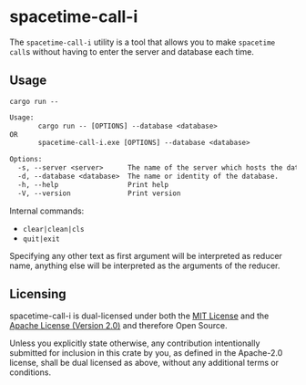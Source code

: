 # spacetime-call-i

The `spacetime-call-i` utility is a tool that allows you to make `spacetime call`s without having to enter the server and database each time.

## Usage

`cargo run --`

```txt
Usage:
       cargo run -- [OPTIONS] --database <database>
OR
       spacetime-call-i.exe [OPTIONS] --database <database>

Options:
  -s, --server <server>      The name of the server which hosts the database. [default: local]
  -d, --database <database>  The name or identity of the database.
  -h, --help                 Print help
  -V, --version              Print version
```

Internal commands:

- `clear|clean|cls`
- `quit|exit`

Specifying any other text as first argument will be interpreted as reducer name, anything else will be interpreted as the arguments of the reducer.

## Licensing

spacetime-call-i is dual-licensed under both the [MIT License](https://choosealicense.com/licenses/mit/) and the [Apache License (Version 2.0)](https://choosealicense.com/licenses/apache-2.0/) and therefore Open Source.

Unless you explicitly state otherwise, any contribution intentionally submitted
for inclusion in this crate by you, as defined in the Apache-2.0 license, shall
be dual licensed as above, without any additional terms or conditions.
